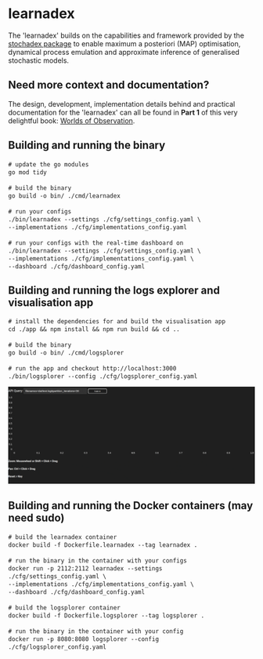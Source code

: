 # learnadex

The 'learnadex' builds on the capabilities and framework provided by the [stochadex package](https://github.com/umbralcalc/stochadex) to enable maximum a posteriori (MAP) optimisation, dynamical process emulation and approximate inference of generalised stochastic models.

## Need more context and documentation?

The design, development, implementation details behind and practical documentation for the 'learnadex' can all be found in **Part 1** of this very delightful book: [Worlds of Observation](https://umbralcalc.github.io/worlds-of-observation/).

## Building and running the binary

```shell
# update the go modules
go mod tidy

# build the binary
go build -o bin/ ./cmd/learnadex

# run your configs
./bin/learnadex --settings ./cfg/settings_config.yaml \
--implementations ./cfg/implementations_config.yaml

# run your configs with the real-time dashboard on
./bin/learnadex --settings ./cfg/settings_config.yaml \
--implementations ./cfg/implementations_config.yaml \
--dashboard ./cfg/dashboard_config.yaml
```

## Building and running the logs explorer and visualisation app

```shell
# install the dependencies for and build the visualisation app
cd ./app && npm install && npm run build && cd ..

# build the binary
go build -o bin/ ./cmd/logsplorer

# run the app and checkout http://localhost:3000
./bin/logsplorer --config ./cfg/logsplorer_config.yaml
```

![Using Viz](app/public/using-viz.gif)

## Building and running the Docker containers (may need sudo)

```shell
# build the learnadex container
docker build -f Dockerfile.learnadex --tag learnadex .

# run the binary in the container with your configs
docker run -p 2112:2112 learnadex --settings ./cfg/settings_config.yaml \
--implementations ./cfg/implementations_config.yaml \
--dashboard ./cfg/dashboard_config.yaml

# build the logsplorer container
docker build -f Dockerfile.logsplorer --tag logsplorer .

# run the binary in the container with your config
docker run -p 8080:8080 logsplorer --config ./cfg/logsplorer_config.yaml
```
